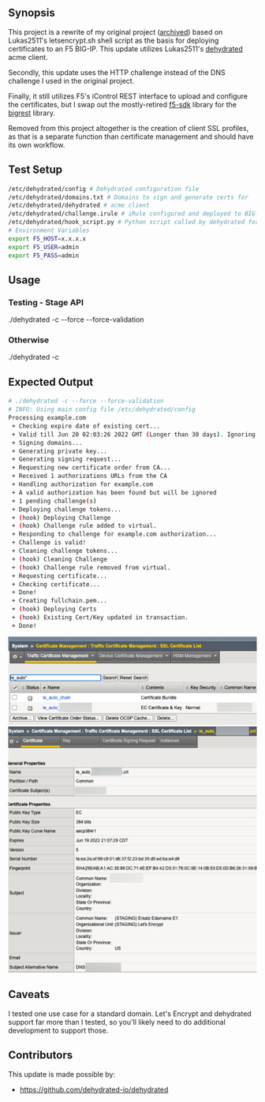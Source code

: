 ## Synopsis

This project is a rewrite of my original project ([archived](archive)) based on Lukas2511's letsencrypt.sh shell script 
as the basis for deploying certificates to an F5 BIG-IP. This update utilizes Lukas2511's 
[dehydrated](https://github.com/dehydrated-io/dehydrated)
acme client.

Secondly, this update uses the HTTP challenge instead of the DNS challenge I used in the original project.

Finally, it still utilizes F5's iControl REST interface to upload and configure the certificates, but I swap
out the mostly-retired [f5-sdk](https://github.com/f5networks/f5-common-python) library for the
[bigrest](https://github.com/leonardobdes/BIGREST) library.

Removed from this project altogether is the creation of client SSL profiles, as that is a separate function
than certificate management and should have its own workflow.

## Test Setup
```bash
/etc/dehydrated/config # Dehydrated configuration file
/etc/dehydrated/domains.txt # Domains to sign and generate certs for
/etc/dehydrated/dehydrated # acme client
/etc/dehydrated/challenge.irule # iRule configured and deployed to BIG-IP by the hook script
/etc/dehydrated/hook_script.py # Python script called by dehydrated for special steps in the cert generation process
# Environment Variables
export F5_HOST=x.x.x.x
export F5_USER=admin
export F5_PASS=admin
```
## Usage

### Testing - Stage API
./dehydrated -c --force --force-validation

### Otherwise
./dehydrated -c

## Expected Output

```bash
# ./dehydrated -c --force --force-validation
# INFO: Using main config file /etc/dehydrated/config
Processing example.com
 + Checking expire date of existing cert...
 + Valid till Jun 20 02:03:26 2022 GMT (Longer than 30 days). Ignoring because renew was forced!
 + Signing domains...
 + Generating private key...
 + Generating signing request...
 + Requesting new certificate order from CA...
 + Received 1 authorizations URLs from the CA
 + Handling authorization for example.com
 + A valid authorization has been found but will be ignored
 + 1 pending challenge(s)
 + Deploying challenge tokens...
 + (hook) Deploying Challenge
 + (hook) Challenge rule added to virtual.
 + Responding to challenge for example.com authorization...
 + Challenge is valid!
 + Cleaning challenge tokens...
 + (hook) Cleaning Challenge
 + (hook) Challenge rule removed from virtual.
 + Requesting certificate...
 + Checking certificate...
 + Done!
 + Creating fullchain.pem...
 + (hook) Deploying Certs
 + (hook) Existing Cert/Key updated in transaction.
 + Done!
```
![Certs on BIG-IP](img/le_certs_bigip.png)
![Cert Details](img/le_cert_details.png)

## Caveats
I tested one use case for a standard domain. Let's Encrypt and dehydrated support far more
than I tested, so you'll likely need to do additional development to support those.

## Contributors

This update is made possible by:

* https://github.com/dehydrated-io/dehydrated
